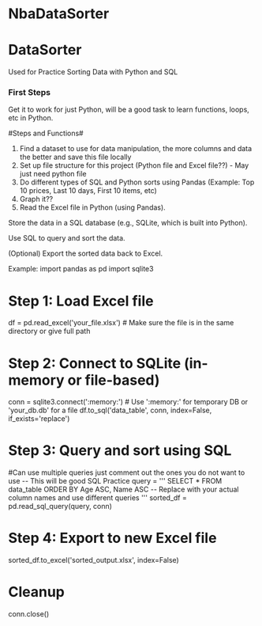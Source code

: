 # NbaDataSorter

# DataSorter
Used for Practice Sorting Data with Python and SQL

### First Steps ###

Get it to work for just Python, will be a good task to learn functions, loops, etc in Python. 

#Steps and Functions#

1. Find a dataset to use for data manipulation, the more columns and data the better and save this file locally
2. Set up file structure for this project (Python file and Excel file??) - May just need python file
3. Do different types of SQL and Python sorts using Pandas (Example: Top 10 prices, Last 10 days, First 10 items, etc)
4. Graph it??
5. Read the Excel file in Python (using Pandas).

Store the data in a SQL database (e.g., SQLite, which is built into Python).

Use SQL to query and sort the data.

(Optional) Export the sorted data back to Excel.


Example: import pandas as pd
import sqlite3

# Step 1: Load Excel file
df = pd.read_excel('your_file.xlsx')  # Make sure the file is in the same directory or give full path

# Step 2: Connect to SQLite (in-memory or file-based)
conn = sqlite3.connect(':memory:')  # Use ':memory:' for temporary DB or 'your_db.db' for a file
df.to_sql('data_table', conn, index=False, if_exists='replace')

# Step 3: Query and sort using SQL

#Can use multiple queries just comment out the ones you do not want to use -- This will be good SQL Practice
query = '''
SELECT * FROM data_table
ORDER BY Age ASC, Name ASC  -- Replace with your actual column names and use different queries
'''
sorted_df = pd.read_sql_query(query, conn)

# Step 4: Export to new Excel file
sorted_df.to_excel('sorted_output.xlsx', index=False)

# Cleanup
conn.close()